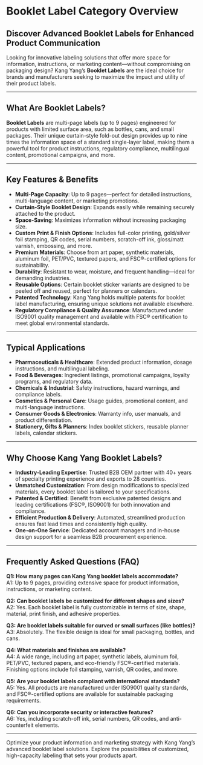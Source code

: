 # Booklet Label Category Overview

## Discover Advanced Booklet Labels for Enhanced Product Communication

Looking for innovative labeling solutions that offer more space for information, instructions, or marketing content—without compromising on packaging design? Kang Yang’s **Booklet Labels** are the ideal choice for brands and manufacturers seeking to maximize the impact and utility of their product labels.

---

## What Are Booklet Labels?

**Booklet Labels** are multi-page labels (up to 9 pages) engineered for products with limited surface area, such as bottles, cans, and small packages. Their unique curtain-style fold-out design provides up to nine times the information space of a standard single-layer label, making them a powerful tool for product instructions, regulatory compliance, multilingual content, promotional campaigns, and more.

---

## Key Features & Benefits

- **Multi-Page Capacity**: Up to 9 pages—perfect for detailed instructions, multi-language content, or marketing promotions.
- **Curtain-Style Booklet Design**: Expands easily while remaining securely attached to the product.
- **Space-Saving**: Maximizes information without increasing packaging size.
- **Custom Print & Finish Options**: Includes full-color printing, gold/silver foil stamping, QR codes, serial numbers, scratch-off ink, gloss/matt varnish, embossing, and more.
- **Premium Materials**: Choose from art paper, synthetic materials, aluminum foil, PET/PVC, textured papers, and FSC®-certified options for sustainability.
- **Durability**: Resistant to wear, moisture, and frequent handling—ideal for demanding industries.
- **Reusable Options**: Certain booklet sticker variants are designed to be peeled off and reused, perfect for planners or calendars.
- **Patented Technology**: Kang Yang holds multiple patents for booklet label manufacturing, ensuring unique solutions not available elsewhere.
- **Regulatory Compliance & Quality Assurance**: Manufactured under ISO9001 quality management and available with FSC® certification to meet global environmental standards.

---

## Typical Applications

- **Pharmaceuticals & Healthcare**: Extended product information, dosage instructions, and multilingual labeling.
- **Food & Beverages**: Ingredient listings, promotional campaigns, loyalty programs, and regulatory data.
- **Chemicals & Industrial**: Safety instructions, hazard warnings, and compliance labels.
- **Cosmetics & Personal Care**: Usage guides, promotional content, and multi-language instructions.
- **Consumer Goods & Electronics**: Warranty info, user manuals, and product differentiation.
- **Stationery, Gifts & Planners**: Index booklet stickers, reusable planner labels, calendar stickers.

---

## Why Choose Kang Yang Booklet Labels?

- **Industry-Leading Expertise**: Trusted B2B OEM partner with 40+ years of specialty printing experience and exports to 28 countries.
- **Unmatched Customization**: From design modifications to specialized materials, every booklet label is tailored to your specifications.
- **Patented & Certified**: Benefit from exclusive patented designs and leading certifications (FSC®, ISO9001) for both innovation and compliance.
- **Efficient Production & Delivery**: Automated, streamlined production ensures fast lead times and consistently high quality.
- **One-on-One Service**: Dedicated account managers and in-house design support for a seamless B2B procurement experience.

---

## Frequently Asked Questions (FAQ)

**Q1: How many pages can Kang Yang booklet labels accommodate?**  
A1: Up to 9 pages, providing extensive space for product information, instructions, or marketing content.

**Q2: Can booklet labels be customized for different shapes and sizes?**  
A2: Yes. Each booklet label is fully customizable in terms of size, shape, material, print finish, and adhesive properties.

**Q3: Are booklet labels suitable for curved or small surfaces (like bottles)?**  
A3: Absolutely. The flexible design is ideal for small packaging, bottles, and cans.

**Q4: What materials and finishes are available?**  
A4: A wide range, including art paper, synthetic labels, aluminum foil, PET/PVC, textured papers, and eco-friendly FSC®-certified materials. Finishing options include foil stamping, varnish, QR codes, and more.

**Q5: Are your booklet labels compliant with international standards?**  
A5: Yes. All products are manufactured under ISO9001 quality standards, and FSC®-certified options are available for sustainable packaging requirements.

**Q6: Can you incorporate security or interactive features?**  
A6: Yes, including scratch-off ink, serial numbers, QR codes, and anti-counterfeit elements.

---

Optimize your product information and marketing strategy with Kang Yang’s advanced booklet label solutions. Explore the possibilities of customized, high-capacity labeling that sets your products apart.